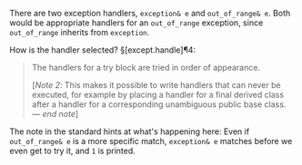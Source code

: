 There are two exception handlers, `exception& e` and `out_of_range& e`. Both would be appropriate handlers for an `out_of_range` exception, since `out_of_range` inherits from `exception`.

How is the handler selected? §[except.handle]¶4:

> The handlers for a try block are tried in order of appearance.
>
> [*Note 2*: This makes it possible to write handlers that can never be executed, for example by placing a handler for a final derived class after a handler for a corresponding unambiguous public base class. — *end note*]

The note in the standard hints at what's happening here: Even if `out_of_range& e` is a more specific match, `exception& e` matches before we even get to try it, and `1` is printed.